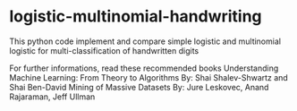 # logistic-multinomial-handwriting
This python code implement and compare simple logistic and multinomial logistic for multi-classification of handwritten digits

For further informations, read these recommended books
Understanding Machine Learning: From Theory to Algorithms By: Shai Shalev-Shwartz and Shai Ben-David
Mining of Massive Datasets By: Jure Leskovec, Anand Rajaraman, Jeff Ullman
